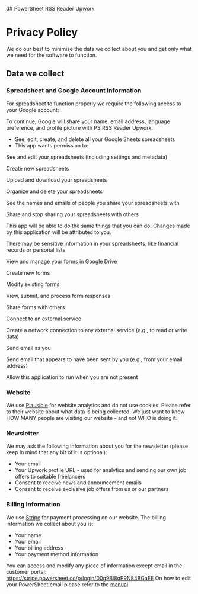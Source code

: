 d# PowerSheet RSS Reader Upwork

# Privacy Policy

We do our best to minimise the data we collect about you and get only what we need for the software to function.

## Data we collect

### Spreadsheet and Google Account Information

For spreadsheet to function properly we require the following access to your Google account:

To continue, Google will share your name, email address, language preference, and profile picture with PS RSS Reader Upwork.

* See, edit, create, and delete all your Google Sheets spreadsheets
* This app wants permission to:



See and edit your spreadsheets (including settings and metadata)

Create new spreadsheets

Upload and download your spreadsheets

Organize and delete your spreadsheets

See the names and emails of people you share your spreadsheets with

Share and stop sharing your spreadsheets with others

This app will be able to do the same things that you can do. Changes made by this application will be attributed to you.

There may be sensitive information in your spreadsheets, like financial records or personal lists.



View and manage your forms in Google Drive

Create new forms

Modify existing forms

View, submit, and process form responses

Share forms with others



Connect to an external service

Create a network connection to any external service (e.g., to read or write data)


Send email as you

Send email that appears to have been sent by you (e.g., from your email address)


Allow this application to run when you are not present








### Website

We use [Plausible](https://plausible.io/) for website analytics and do not use cookies. Please refer to their website about what data is being collected.
We just want to know HOW MANY people are visiting our website - and not WHO is doing it.

### Newsletter

We may ask the following information about you for the newsletter (please keep in mind that any bit of it is optional):
* Your email
* Your Upwork profile URL - used for analytics and sending our own job offers to suitable freelancers
* Consent to receive news and announcement emails
* Consent to receive exclusive job offers from us or our partners

### Billing Information

We use [Stripe](https://stripe.com) for payment processing on our website. The billing information we collect about you is:

* Your name
* Your email
* Your billing address
* Your payment method information

You can access and modify any piece of information except email in the customer portal: https://stripe.powersheet.co/p/login/00g9Bi8qP9N84BGaEE
On how to edit your PowerSheet email please refer to the [manual](https://powersheet.co/rss-reader-upwork/manual#i-want-to-change-the-email-i-am-sending-from)



